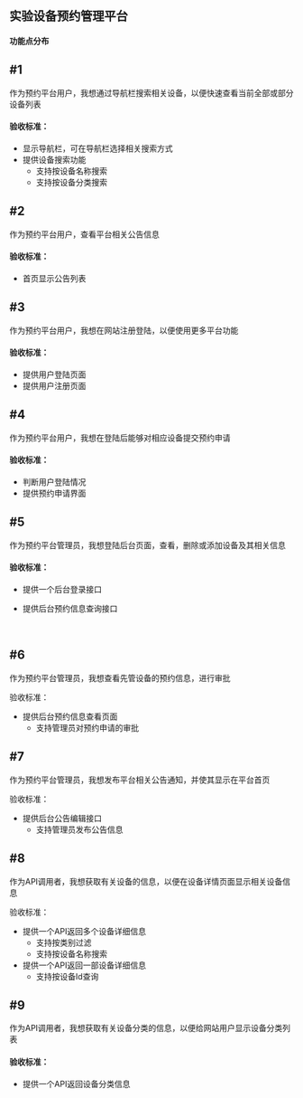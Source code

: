 ## 实验设备预约管理平台

#### 功能点分布

## #1

作为预约平台用户，我想通过导航栏搜索相关设备，以便快速查看当前全部或部分设备列表

#### 验收标准：

- 显示导航栏，可在导航栏选择相关搜索方式
- 提供设备搜索功能
  - 支持按设备名称搜索
  - 支持按设备分类搜索

## #2

作为预约平台用户，查看平台相关公告信息

#### 验收标准：

- 首页显示公告列表

## #3

作为预约平台用户，我想在网站注册登陆，以便使用更多平台功能

#### 验收标准：

- 提供用户登陆页面
- 提供用户注册页面

## #4

作为预约平台用户，我想在登陆后能够对相应设备提交预约申请

#### 验收标准：

- 判断用户登陆情况
- 提供预约申请界面

## #5

作为预约平台管理员，我想登陆后台页面，查看，删除或添加设备及其相关信息

#### 验收标准：

- 提供一个后台登录接口
- 提供后台预约信息查询接口

  ​

## #6

作为预约平台管理员，我想查看先管设备的预约信息，进行审批

验收标准：

- 提供后台预约信息查看页面
  - 支持管理员对预约申请的审批

## #7

作为预约平台管理员，我想发布平台相关公告通知，并使其显示在平台首页

验收标准：

- 提供后台公告编辑接口
  - 支持管理员发布公告信息

## #8

作为API调用者，我想获取有关设备的信息，以便在设备详情页面显示相关设备信息

验收标准：

- 提供一个API返回多个设备详细信息
  - 支持按类别过滤
  - 支持按设备名称搜索
- 提供一个API返回一部设备详细信息
  - 支持按设备Id查询

## #9

作为API调用者，我想获取有关设备分类的信息，以便给网站用户显示设备分类列表

#### 验收标准：

- 提供一个API返回设备分类信息